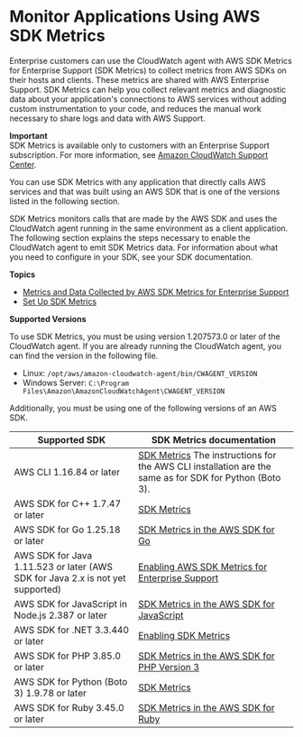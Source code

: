 # Monitor Applications Using AWS SDK Metrics<a name="CloudWatch-Agent-SDK-Metrics"></a>

Enterprise customers can use the CloudWatch agent with AWS SDK Metrics for Enterprise Support \(SDK Metrics\) to collect metrics from AWS SDKs on their hosts and clients\. These metrics are shared with AWS Enterprise Support\. SDK Metrics can help you collect relevant metrics and diagnostic data about your application's connections to AWS services without adding custom instrumentation to your code, and reduces the manual work necessary to share logs and data with AWS Support\.

**Important**  
SDK Metrics is available only to customers with an Enterprise Support subscription\. For more information, see [Amazon CloudWatch Support Center](https://console.aws.amazon.com/support/home#/)\.

You can use SDK Metrics with any application that directly calls AWS services and that was built using an AWS SDK that is one of the versions listed in the following section\.

SDK Metrics monitors calls that are made by the AWS SDK and uses the CloudWatch agent running in the same environment as a client application\. The following section explains the steps necessary to enable the CloudWatch agent to emit SDK Metrics data\. For information about what you need to configure in your SDK, see your SDK documentation\.

**Topics**
+ [Metrics and Data Collected by AWS SDK Metrics for Enterprise Support](metrics-collected-by-SDK-Metrics.md)
+ [Set Up SDK Metrics](Set-Up-SDK-Metrics.md)

**Supported Versions**

To use SDK Metrics, you must be using version 1\.207573\.0 or later of the CloudWatch agent\. If you are already running the CloudWatch agent, you can find the version in the following file\.
+ Linux: `/opt/aws/amazon-cloudwatch-agent/bin/CWAGENT_VERSION`
+ Windows Server: `C:\Program Files\Amazon\AmazonCloudWatchAgent\CWAGENT_VERSION`

Additionally, you must be using one of the following versions of an AWS SDK\.


| Supported SDK | SDK Metrics documentation | 
| --- | --- | 
|  AWS CLI 1\.16\.84 or later |  [SDK Metrics](http://boto3.amazonaws.com/v1/documentation/api/latest/guide/sdk-metrics.html) The instructions for the AWS CLI installation are the same as for SDK for Python \(Boto 3\)\.  | 
|  AWS SDK for C\+\+ 1\.7\.47 or later |  [SDK Metrics](https://docs.aws.amazon.com/sdk-for-cpp/latest/developer-guide/sdk-metrics.html)  | 
|  AWS SDK for Go 1\.25\.18 or later |  [SDK Metrics in the AWS SDK for Go](https://docs.aws.amazon.com/sdk-for-go/latest/developer-guide/sdk-metrics.html)  | 
|  AWS SDK for Java 1\.11\.523 or later \(AWS SDK for Java 2\.x is not yet supported\) |  [Enabling AWS SDK Metrics for Enterprise Support](https://docs.aws.amazon.com/sdk-for-java/v1/developer-guide/sdk-metrics.html)  | 
|  AWS SDK for JavaScript in Node\.js 2\.387 or later |  [SDK Metrics in the AWS SDK for JavaScript](https://docs.aws.amazon.com/sdk-for-javascript/v2/developer-guide/metrics.html)  | 
|  AWS SDK for \.NET 3\.3\.440 or later |  [Enabling SDK Metrics](https://docs.aws.amazon.com/sdk-for-net/latest/developer-guide/sdk-metrics.html)  | 
|  AWS SDK for PHP 3\.85\.0 or later |  [SDK Metrics in the AWS SDK for PHP Version 3](https://docs.aws.amazon.com/sdk-for-php/v3/developer-guide/guide_sdk-metrics.html)  | 
|  AWS SDK for Python \(Boto 3\) 1\.9\.78 or later |  [SDK Metrics](http://boto3.amazonaws.com/v1/documentation/api/latest/guide/sdk-metrics.html)  | 
|  AWS SDK for Ruby 3\.45\.0 or later |  [SDK Metrics in the AWS SDK for Ruby](https://docs.aws.amazon.com/sdk-for-ruby/v3/developer-guide/sdk-metrics.html)  | 
